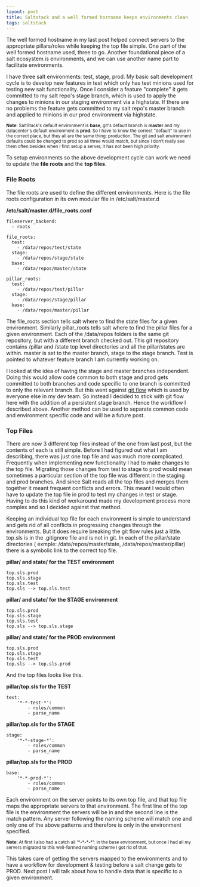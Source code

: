 ```yaml
---
layout: post
title: Saltstack and a well formed hostname keeps environments clean
tags: saltstack
---
```


The well formed hostname in my last post helped connect servers to the appropriate pillars/roles while keeping the top file simple.  One part of the well formed hostname used, three to go.  Another foundational piece of a salt ecosystem is environments, and we can use another name part to facilitate environments.

I have three salt environments:  test, stage, prod.  My basic salt development cycle is to develop new features in test which only has test minions used for testing new salt functionality.  Once I consider a feature "complete" it gets committed to my salt repo's stage branch, which is used to apply the changes to minions in our staging environment via a highstate.  If there are no problems the feature gets committed to my salt repo's master branch and applied to minions in our prod environment via highstate.

<sup>**Note**: SaltStack's default environment is **base**, git's default branch is **master** and  my   datacenter's default environment is **prod**.  So I have to know the correct "default" to use in the correct place, but they all are the same thing: production.   The git and salt environment defaults could be changed to prod so all three would match, but since I don't really see them often besides when I first setup a server, it has not been high priority.

To setup environments so the above development cycle can work we need to update the **file roots** and the **top files**.


###  File Roots ###
The file roots are used to define the different environments.  Here is the file roots configuration in its own modular file in /etc/salt/master.d

**/etc/salt/master.d/file_roots.conf**

```
fileserver_backend:
  - roots

file_roots:
  test:
    - /data/repos/test/state
  stage:
    - /data/repos/stage/state
  base:
    - /data/repos/master/state

pillar_roots:
  test:
    - /data/repos/test/pillar
  stage:
    - /data/repos/stage/pillar
  base:
    - /data/repos/master/pillar
```

The file_roots section tells salt where to find the state files for a given environment.  Similarly pillar_roots tells salt where to find the pillar files for a given environment.  Each of the /data/repos folders is the same git repository, but with a different branch checked out.  This git repository contains /pillar and /state top level directories and all the pillar/states are within. master is set to the master branch, stage to the stage branch.  Test is pointed to whatever feature branch I am currently working on.

I looked at the idea of having the stage and master branches independent.   Doing this would allow code common to both stage and prod gets committed to both branches and code specific to one branch is committed to only the relevant branch.  But this went against [git flow](http://nvie.com/posts/a-successful-git-branching-model/) which is used by everyone else in my dev team.   So instead I decided to stick with git flow here with the addition of a persistent stage branch. Hence the workflow I described above.  Another method can be used to separate common code and environment specific code and will be a future post.

###  Top Files ###

There are now 3 different top files instead of the one from last post, but the contents of each is still simple.  Before I had figured out what I am describing, there was just one top file and was much more complicated. Frequently when implementing new functionality I had to make changes to the top file.  Migrating those changes from test to stage to prod would mean sometimes a particular section of the top file was different in the staging and prod branches. And since Salt reads all the top files and merges them together it meant frequent conflicts and errors.  This meant I would often have to update the top file in prod to test my changes in test or stage. Having to do this kind of workaround made my development process more complex and so I decided against that method.

Keeping an individual top file for each environment is simple to understand and gets rid of all conflicts in progressing changes through the environments.   But it does require breaking the git flow rules just a little.  top.sls is in the .gitignore file and is not in git.  In each of the pillar/state directories ( exmple: /data/repos/master/state, /data/repos/master/pillar) there is a symbolic link to the correct top file.

**pillar/ and state/ for the TEST environment**

```
top.sls.prod
top.sls.stage
top.sls.test
top.sls --> top.sls.test
```

**pillar/ and state/ for the STAGE environment**

```
top.sls.prod
top.sls.stage
top.sls.test
top.sls --> top.sls.stage
```

**pillar/ and state/ for the PROD environment**

```
top.sls.prod
top.sls.stage
top.sls.test
top.sls --> top.sls.prod

```

And the top files looks like this.

**pillar/top.sls for the TEST**

```
test:
    '*-*-test-*':
        - roles/common
        - parse_name
```

**pillar/top.sls for the STAGE**

```
stage:
    '*-*-stage-*':
        - roles/common
        - parse_name
```

**pillar/top.sls for the PROD**

```
base:
    '*-*-prod-*':
        - roles/common
        - parse_name
```

 Each environment on the server points to its own top file, and that top file maps the appropriate servers to that environment.  The first line of the top file is the environment the servers will be in and the second line is the match pattern.  Any server following the naming scheme will match one and only one of the above patterns and therefore is only in the environment specified.

 <sup>**Note**: At first I also had a catch all '\*-\*-\*-\*': in the base environment, but once I had all my servers migrated to this well-formed naming scheme I got rid of that.<br>


This takes care of getting the servers mapped to the environments and to have a workflow for development & testing before a salt change gets to PROD.  Next post I will talk about how to handle data that is specific to a given environment.
